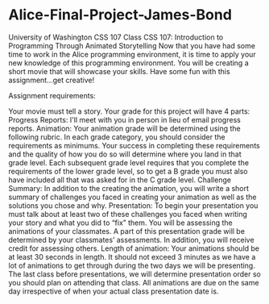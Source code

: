 # Alice-Final-Project-James-Bond
University of Washington CSS 107 Class CSS 107: Introduction to Programming Through Animated Storytelling
Now that you have had some time to work in the Alice programming environment, it is time to apply your new knowledge of this programming environment.  You will be creating a short movie that will showcase your skills.  Have some fun with this assignment…get creative!

Assignment requirements:

Your movie must tell a story. 
Your grade for this project will have 4 parts:
Progress Reports: I'll meet with you in person in lieu of email progress reports.
Animation: Your animation grade will be determined using the following rubric.  In each grade category, you should consider the requirements as minimums.  Your success in completing these requirements and the quality of how you do so will determine where you land in that grade level.  Each subsequent grade level requires that you complete the requirements of the lower grade level, so to get a B grade you must also have included all that was asked for in the C grade level.
Challenge Summary: In addition to the creating the animation, you will write a short summary of challenges you faced in creating your animation as well as the solutions you chose and why.
Presentation: To begin your presentation you must talk about at least two of these challenges you faced when writing your story and what you did to “fix” them.  You will be assessing the animations of your classmates.  A part of this presentation grade will be determined by your classmates’ assessments.  In addition, you will receive credit for assessing others.
Length of animation: Your animations should be at least 30 seconds in length.  It should not exceed 3 minutes as we have a lot of animations to get through during the two days we will be presenting.
The last class before presentations, we will determine presentation order so  you should plan on attending that class.
All animations are due on the same day irrespective of when your actual class presentation date is.
